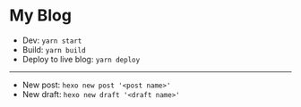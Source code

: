 # My Blog

* Dev: `yarn start`
* Build: `yarn build`
* Deploy to live blog: `yarn deploy`

---

* New post: `hexo new post '<post name>'`
* New draft: `hexo new draft '<draft name>'`
